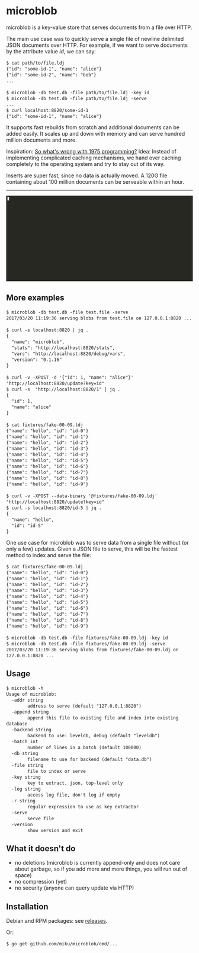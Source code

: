 microblob
=========

microblob is a key-value store that serves documents from a file over HTTP.

The main use case was to quickly serve a single file of newline delimited JSON
documents over HTTP. For example, if we want to serve documents by the
attribute value *id*, we can say:

```shell
$ cat path/to/file.ldj
{"id": "some-id-1", "name": "alice"}
{"id": "some-id-2", "name": "bob"}
...

$ microblob -db test.db -file path/to/file.ldj -key id
$ microblob -db test.db -file path/to/file.ldj -serve
...
$ curl localhost:8820/some-id-1
{"id": "some-id-1", "name": "alice"}
```

It supports fast rebuilds from scratch and additional documents can be added
easily. It scales up and down with memory and can serve hundred million
documents and more.

Inspiration: [So what's wrong with 1975
programming?](http://varnish-cache.org/docs/trunk/phk/notes.html#so-what-s-wrong-with-1975-programming)
Idea: Instead of implementing complicated caching mechanisms, we hand over
caching completely to the operating system and try to stay out of its way.

Inserts are super fast, since no data is actually moved. A 120G file containing
about 100 million documents can be serveable within an hour.

----

![](https://raw.githubusercontent.com/miku/microblob/master/docs/5o246a55txsnqa7wvqgx7inrs.gif)

More examples
-------------

```shell
$ microblob -db test.db -file test.file -serve
2017/03/20 11:19:36 serving blobs from test.file on 127.0.0.1:8820 ...

$ curl -s localhost:8820 | jq .
{
  "name": "microblob",
  "stats": "http://localhost:8820/stats",
  "vars": "http://localhost:8820/debug/vars",
  "version": "0.1.16"
}

$ curl -v -XPOST -d '{"id": 1, "name": "alice"}' "http://localhost:8820/update?key=id"
$ curl -s  "http://localhost:8820/1" | jq .
{
  "id": 1,
  "name": "alice"
}

$ cat fixtures/fake-00-09.ldj
{"name": "hello", "id": "id-0"}
{"name": "hello", "id": "id-1"}
{"name": "hello", "id": "id-2"}
{"name": "hello", "id": "id-3"}
{"name": "hello", "id": "id-4"}
{"name": "hello", "id": "id-5"}
{"name": "hello", "id": "id-6"}
{"name": "hello", "id": "id-7"}
{"name": "hello", "id": "id-8"}
{"name": "hello", "id": "id-9"}

$ curl -v -XPOST --data-binary '@fixtures/fake-00-09.ldj' "http://localhost:8820/update?key=id"
$ curl -s localhost:8820/id-5 | jq .
{
  "name": "hello",
  "id": "id-5"
}
```

One use case for microblob was to serve data from a single file without (or
only a few) updates. Given a JSON file to serve, this will be the fastest
method to index and serve the file:

```shell
$ cat fixtures/fake-00-09.ldj
{"name": "hello", "id": "id-0"}
{"name": "hello", "id": "id-1"}
{"name": "hello", "id": "id-2"}
{"name": "hello", "id": "id-3"}
{"name": "hello", "id": "id-4"}
{"name": "hello", "id": "id-5"}
{"name": "hello", "id": "id-6"}
{"name": "hello", "id": "id-7"}
{"name": "hello", "id": "id-8"}
{"name": "hello", "id": "id-9"}

$ microblob -db test.db -file fixtures/fake-00-09.ldj -key id
$ microblob -db test.db -file fixtures/fake-00-09.ldj -serve
2017/03/20 11:19:36 serving blobs from fixtures/fake-00-09.ldj on 127.0.0.1:8820 ...
```

Usage
-----

```shell
$ microblob -h
Usage of microblob:
  -addr string
        address to serve (default "127.0.0.1:8820")
  -append string
        append this file to existing file and index into existing database
  -backend string
        backend to use: leveldb, debug (default "leveldb")
  -batch int
        number of lines in a batch (default 100000)
  -db string
        filename to use for backend (default "data.db")
  -file string
        file to index or serve
  -key string
        key to extract, json, top-level only
  -log string
        access log file, don't log if empty
  -r string
        regular expression to use as key extractor
  -serve
        serve file
  -version
        show version and exit

```

What it doesn't do
------------------

* no deletions (microblob is currently append-only and does not care about garbage, so if you add more and more things, you will run out of space)
* no compression (yet)
* no security (anyone can query update via HTTP)

Installation
------------

Debian and RPM packages: see [releases](https://github.com/miku/microblob/releases).

Or:

```shell
$ go get github.com/miku/microblob/cmd/...
```
